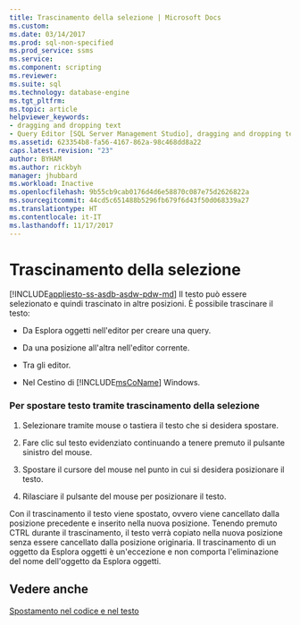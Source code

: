 ```yaml
---
title: Trascinamento della selezione | Microsoft Docs
ms.custom: 
ms.date: 03/14/2017
ms.prod: sql-non-specified
ms.prod_service: ssms
ms.service: 
ms.component: scripting
ms.reviewer: 
ms.suite: sql
ms.technology: database-engine
ms.tgt_pltfrm: 
ms.topic: article
helpviewer_keywords:
- dragging and dropping text
- Query Editor [SQL Server Management Studio], dragging and dropping text
ms.assetid: 623354b8-fa56-4167-862a-98c468dd8a22
caps.latest.revision: "23"
author: BYHAM
ms.author: rickbyh
manager: jhubbard
ms.workload: Inactive
ms.openlocfilehash: 9b55cb9cab0176d4d6e58870c087e75d2626822a
ms.sourcegitcommit: 44cd5c651488b5296fb679f6d43f50d068339a27
ms.translationtype: HT
ms.contentlocale: it-IT
ms.lasthandoff: 11/17/2017
---
```

# <a name="drag-and-drop-text"></a>Trascinamento della selezione
[!INCLUDE[appliesto-ss-asdb-asdw-pdw-md](../../includes/appliesto-ss-asdb-asdw-pdw-md.md)] Il testo può essere selezionato e quindi trascinato in altre posizioni. È possibile trascinare il testo:  
  
-   Da Esplora oggetti nell'editor per creare una query.  
  
-   Da una posizione all'altra nell'editor corrente.  
  
-   Tra gli editor.  
  
-   Nel Cestino di [!INCLUDE[msCoName](../../includes/msconame-md.md)] Windows.  
  
### <a name="to-drag-and-drop-text"></a>Per spostare testo tramite trascinamento della selezione  
  
1.  Selezionare tramite mouse o tastiera il testo che si desidera spostare.  
  
2.  Fare clic sul testo evidenziato continuando a tenere premuto il pulsante sinistro del mouse.  
  
3.  Spostare il cursore del mouse nel punto in cui si desidera posizionare il testo.  
  
4.  Rilasciare il pulsante del mouse per posizionare il testo.  
  
 Con il trascinamento il testo viene spostato, ovvero viene cancellato dalla posizione precedente e inserito nella nuova posizione. Tenendo premuto CTRL durante il trascinamento, il testo verrà copiato nella nuova posizione senza essere cancellato dalla posizione originaria. Il trascinamento di un oggetto da Esplora oggetti è un'eccezione e non comporta l'eliminazione del nome dell'oggetto da Esplora oggetti.  
  
## <a name="see-also"></a>Vedere anche  
 [Spostamento nel codice e nel testo](../../relational-databases/scripting/navigate-code-and-text.md)  
  
  
